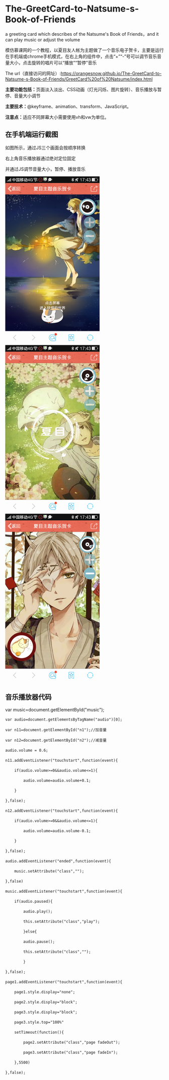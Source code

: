 # The-GreetCard-to-Natsume-s-Book-of-Friends
a greeting card which describes of the Natsume's Book of Friends，and it can play music or adjust the volume

模仿慕课网的一个教程，以夏目友人帐为主题做了一个音乐电子贺卡，主要是运行在手机端或chrome手机模式，在右上角的组件中，点击“+”“-”号可以调节音乐音量大小，点击旋转的唱片可以“播放”“暂停”音乐

The url（直接访问的网址）:https://orangesnow.github.io/The-GreetCard-to-Natsume-s-Book-of-Friends/GreetCard%20of%20Natsume/index.html

<b>主要功能包括：</b>页面淡入淡出、CSS动画（灯光闪烁、图片旋转）、音乐播放与暂停、音量大小调节

<b>主要技术：</b>@keyframe、animation、transform、JavaScript。

<b>注意点：</b>适应不同屏幕大小需要使用vh和vw为单位。


## 在手机端运行截图
如图所示，通过JS三个画面会按顺序转换

右上角音乐播放器通过绝对定位固定

并通过JS调节音量大小，暂停、播放音乐

<img src="img/1.png" width="300"/>
<img src="img/2.png" width="300"/>
<img src="img/3.png" width="300"/>

## 音乐播放器代码
var music=document.getElementById("music");

	var audio=document.getElementsByTagName("audio")[0];
	
	var n11=document.getElementById("n1");//加音量
	
	var n12=document.getElementById("n2");//减音量
	
	audio.volume = 0.6;

	n11.addEventListener("touchstart",function(event){
	
		if(audio.volume>=0&&audio.volume<=1){
		
			audio.volume=audio.volume+0.1;
			
		}	
		
	},false);
	
	n12.addEventListener("touchstart",function(event){
	
		if(audio.volume>=0&&audio.volume<=1){
		
			audio.volume=audio.volume-0.1;
			
		}
		
	},false);

	audio.addEventListener("ended",function(event){
	
		music.setAttribute("class","");
		
	},false)

	music.addEventListener("touchstart",function(event){
	
		if(audio.paused){
		
			audio.play();
			
			this.setAttribute("class","play");
			
			}else{
			
			audio.pause();
			
			this.setAttribute("class","");
			
			}
			
	},false);
	
	page1.addEventListener("touchstart",function(event){
	
		page1.style.display="none";
		
		page2.style.display="block";
		
		page3.style.display="block";
		
		page3.style.top="100%"

		setTimeout(function(){
		
			page2.setAttribute("class","page fadeOut");
			
			page3.setAttribute("class","page fadeIn");
			
		},5500)
		
	},false);
